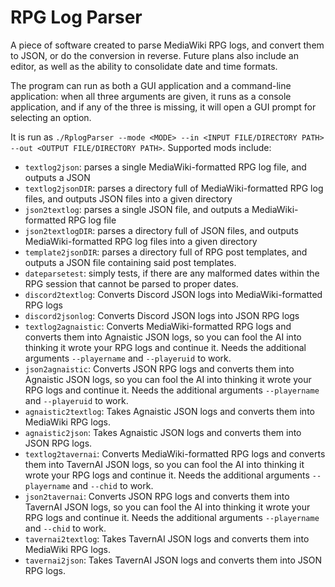# RPG Log Parser

A piece of software created to parse MediaWiki RPG logs, and convert them to JSON, or do the conversion in reverse. Future plans also include an editor, as well as the ability to consolidate date and time formats.

The program can run as both a GUI application and a command-line application: when all three arguments are given, it runs as a console application, and if any of the three is missing, it will open a GUI prompt for selecting an option.

It is run as `./RplogParser --mode <MODE> --in <INPUT FILE/DIRECTORY PATH> --out <OUTPUT FILE/DIRECTORY PATH>`. Supported mods include:
* `textlog2json`: parses a single MediaWiki-formatted RPG log file, and outputs a JSON
* `textlog2jsonDIR`: parses a directory full of MediaWiki-formatted RPG log files, and outputs JSON files into a given directory
* `json2textlog`: parses a single JSON file, and outputs a MediaWiki-formatted RPG log file
* `json2textlogDIR`: parses a directory full of JSON files, and outputs MediaWiki-formatted RPG log files into a given directory
* `template2jsonDIR`: parses a directory full of RPG post templates, and outputs a JSON file containing said post templates.
* `dateparsetest`: simply tests, if there are any malformed dates within the RPG session that cannot be parsed to proper dates.
* `discord2textlog`: Converts Discord JSON logs into MediaWiki-formatted RPG logs
* `discord2jsonlog`: Converts Discord JSON logs into JSON RPG logs
* `textlog2agnaistic`: Converts MediaWiki-formatted RPG logs and converts them into Agnaistic JSON logs, so you can fool the AI into thinking it wrote your RPG logs and continue it. Needs the additional arguments `--playername` and `--playeruid` to work.
* `json2agnaistic`: Converts JSON RPG logs and converts them into Agnaistic JSON logs, so you can fool the AI into thinking it wrote your RPG logs and continue it. Needs the additional arguments `--playername` and `--playeruid` to work.
* `agnaistic2textlog`: Takes Agnaistic JSON logs and converts them into MediaWiki RPG logs.
* `agnaistic2json`: Takes Agnaistic JSON logs and converts them into JSON RPG logs.
* `textlog2tavernai`: Converts MediaWiki-formatted RPG logs and converts them into TavernAI JSON logs, so you can fool the AI into thinking it wrote your RPG logs and continue it.  Needs the additional arguments `--playername` and `--chid` to work.
* `json2tavernai`: Converts JSON RPG logs and converts them into TavernAI JSON logs, so you can fool the AI into thinking it wrote your RPG logs and continue it. Needs the additional arguments `--playername` and `--chid` to work.
* `tavernai2textlog`: Takes TavernAI JSON logs and converts them into MediaWiki RPG logs.
* `tavernai2json`: Takes TavernAI JSON logs and converts them into JSON RPG logs.
